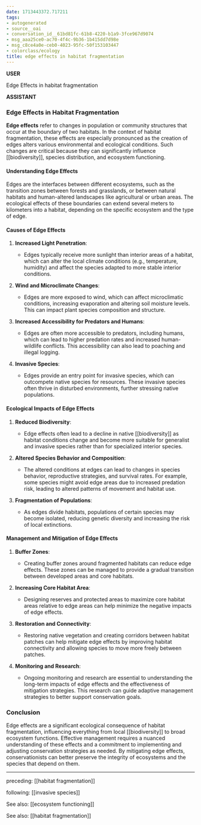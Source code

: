```yaml
---
date: 1713443372.717211
tags:
- autogenerated
- source__oai
- conversation_id__61bd81fc-61b8-4220-b1a9-3fce967d9074
- msg_aaa25ce0-ac70-4f4c-9b36-1b415dd7d98e
- msg_c8ce4a0e-ceb0-4023-95fc-50f153103447
- colorclass/ecology
title: edge effects in habitat fragmentation
---
```


**USER**

Edge Effects in habitat fragmentation


**ASSISTANT**

### Edge Effects in Habitat Fragmentation

**Edge effects** refer to changes in population or community structures that occur at the boundary of two habitats. In the context of habitat fragmentation, these effects are especially pronounced as the creation of edges alters various environmental and ecological conditions. Such changes are critical because they can significantly influence [[biodiversity]], species distribution, and ecosystem functioning.

#### Understanding Edge Effects

Edges are the interfaces between different ecosystems, such as the transition zones between forests and grasslands, or between natural habitats and human-altered landscapes like agricultural or urban areas. The ecological effects of these boundaries can extend several meters to kilometers into a habitat, depending on the specific ecosystem and the type of edge.

#### Causes of Edge Effects

1. **Increased Light Penetration**:
   - Edges typically receive more sunlight than interior areas of a habitat, which can alter the local climate conditions (e.g., temperature, humidity) and affect the species adapted to more stable interior conditions.

2. **Wind and Microclimate Changes**:
   - Edges are more exposed to wind, which can affect microclimatic conditions, increasing evaporation and altering soil moisture levels. This can impact plant species composition and structure.

3. **Increased Accessibility for Predators and Humans**:
   - Edges are often more accessible to predators, including humans, which can lead to higher predation rates and increased human-wildlife conflicts. This accessibility can also lead to poaching and illegal logging.

4. **Invasive Species**:
   - Edges provide an entry point for invasive species, which can outcompete native species for resources. These invasive species often thrive in disturbed environments, further stressing native populations.

#### Ecological Impacts of Edge Effects

1. **Reduced Biodiversity**:
   - Edge effects often lead to a decline in native [[biodiversity]] as habitat conditions change and become more suitable for generalist and invasive species rather than for specialized interior species.

2. **Altered Species Behavior and Composition**:
   - The altered conditions at edges can lead to changes in species behavior, reproductive strategies, and survival rates. For example, some species might avoid edge areas due to increased predation risk, leading to altered patterns of movement and habitat use.

3. **Fragmentation of Populations**:
   - As edges divide habitats, populations of certain species may become isolated, reducing genetic diversity and increasing the risk of local extinctions.

#### Management and Mitigation of Edge Effects

1. **Buffer Zones**:
   - Creating buffer zones around fragmented habitats can reduce edge effects. These zones can be managed to provide a gradual transition between developed areas and core habitats.

2. **Increasing Core Habitat Area**:
   - Designing reserves and protected areas to maximize core habitat areas relative to edge areas can help minimize the negative impacts of edge effects.

3. **Restoration and Connectivity**:
   - Restoring native vegetation and creating corridors between habitat patches can help mitigate edge effects by improving habitat connectivity and allowing species to move more freely between patches.

4. **Monitoring and Research**:
   - Ongoing monitoring and research are essential to understanding the long-term impacts of edge effects and the effectiveness of mitigation strategies. This research can guide adaptive management strategies to better support conservation goals.

### Conclusion

Edge effects are a significant ecological consequence of habitat fragmentation, influencing everything from local [[biodiversity]] to broad ecosystem functions. Effective management requires a nuanced understanding of these effects and a commitment to implementing and adjusting conservation strategies as needed. By mitigating edge effects, conservationists can better preserve the integrity of ecosystems and the species that depend on them.


---

preceding: [[habitat fragmentation]]  


following: [[invasive species]]

See also: [[ecosystem functioning]]


See also: [[habitat fragmentation]]